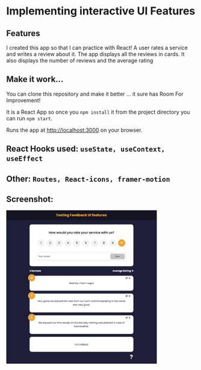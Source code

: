 # Implementing interactive UI Features

## Features

I created this app so that I can practice with React!
A user rates a service and writes a review about it. 
The app displays all the reviews in cards.
It also displays the number of reviews and the average rating

## Make it work...

You can clone this repository and make it better ... it sure has Room For Improvement!

It is a React App so once you `npm install`  it from the project directory 
you can run `npm start`.

Runs the app at [http://localhost:3000](http://localhost:3000) on your browser.

## React Hooks used:   `useState, useContext, useEffect`

## Other:   `Routes, React-icons, framer-motion`

## Screenshot: 

<img src="./uiTest.jpg" width="400">
